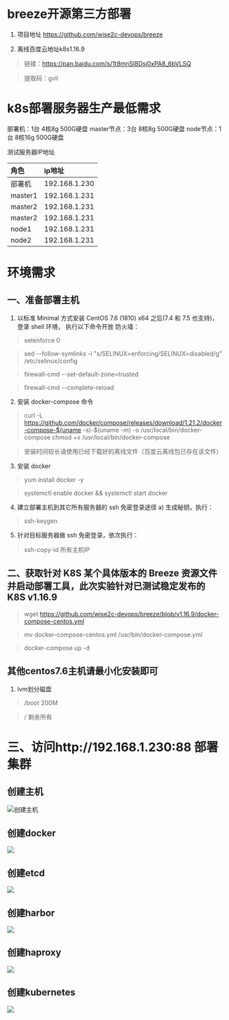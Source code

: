 # breeze开源第三方部署
1. 项目地址 https://github.com/wise2c-devops/breeze

2. 离线百度云地址k8s1.16.9

> 链接：https://pan.baidu.com/s/1t8mnSl8Dsj0xPA8_6bVLSQ 

> 提取码：gvli 

# k8s部署服务器生产最低需求
部署机：1台  4核8g 500G硬盘
master节点：3台 8核8g 500G硬盘
node节点：1台 8核16g 500G硬盘

测试服务器IP地址

| 角色        | ip地址        |
|:----------- |:--------------|
| 部署机      | 192.168.1.230 |
| master1     | 192.168.1.231 | 
| master2     | 192.168.1.231 |  
| master2     | 192.168.1.231 | 
| node1       | 192.168.1.231 |
| node2       | 192.168.1.231 |

# 环境需求
## 一、准备部署主机
1. 以标准 Minimal 方式安装 CentOS 7.6 (1810) x64 之后(7.4 和 7.5 也支持)，
登录 shell 环境，
执行以下命令开放 防火墙： 

> setenforce 0 

> sed --follow-symlinks -i "s/SELINUX=enforcing/SELINUX=disabled/g" /etc/selinux/config 

> firewall-cmd --set-default-zone=trusted 

> firewall-cmd --complete-reload 
 
2. 安装 docker-compose 命令 

> curl -L https://github.com/docker/compose/releases/download/1.21.2/docker-compose-$(uname -s)-$(uname -m) -o /usr/local/bin/docker-compose 
> chmod +x /usr/local/bin/docker-compose 

> 安装时间较长请使用已经下载好的离线文件（百度云离线包已存在该文件）
 
3. 安装 docker 

> yum install docker -y 

> systemctl enable docker && systemctl start docker 
 
4. 建立部署主机到其它所有服务器的 ssh 免密登录途径 a) 生成秘钥，执行： 

> ssh-keygen 
 
5. 针对目标服务器做 ssh 免密登录，依次执行：

> ssh-copy-id 所有主机IP
 
## 二、获取针对 K8S 某个具体版本的 Breeze 资源文件并启动部署工具，此次实验针对已测试稳定发布的K8S v1.16.9 

> wget https://github.com/wise2c-devops/breeze/blob/v1.16.9/docker-compose-centos.yml

> mv docker-compose-centos.yml /usr/bin/docker-compose.yml 

> docker-compose up -d 

## 其他centos7.6主机请最小化安装即可
1. lvm划分磁盘

> /boot 200M

> /     剩余所有

# 三、访问http://192.168.1.230:88 部署集群

## 创建主机
![创建主机](images/hosts.png)
## 创建docker
![](images/docker-images.png)
## 创建etcd
![](images/etcd-images.png)
## 创建harbor
![](images/harbor-images.png)
## 创建haproxy
![](images/loadbalancer-images.png)
## 创建kubernetes
![](images/kubernetes-images.png)